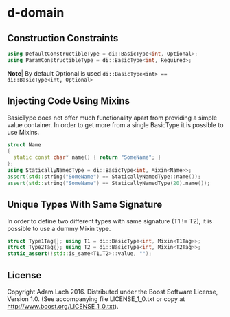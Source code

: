 # d-domain

## Construction Constraints
```cpp
using DefaultConstructibleType = di::BasicType<int, Optional>;
using ParamConstructibleType = di::BasicType<int, Required>;
```
**Note**| By default Optional is used ```di::BasicType<int> == di::BasicType<int, Optional>```

## Injecting Code Using Mixins
BasicType does not offer much functionality apart from providing a simple value container. In order to get more from a single BasicType it is possible to use Mixins.
```cpp
struct Name
{
  static const char* name() { return "SomeName"; }
};
using StaticallyNamedType = di::BasicType<int, Mixin<Name>>;
assert(std::string("SomeName") == StaticallyNamedType::name());
assert(std::string("SomeName") == StaticallyNamedType(20).name());
```

## Unique Types With Same Signature
In order to define two different types with same signature (T1 != T2), it is possible to use a dummy Mixin type.
```cpp
struct Type1Tag{}; using T1 = di::BasicType<int, Mixin<T1Tag>>;
struct Type2Tag{}; using T2 = di::BasicType<int, Mixin<T2Tag>>;
static_assert(!std::is_same<T1,T2>::value, "");
```

## License
Copyright Adam Lach 2016. Distributed under the Boost Software License, Version 1.0. (See accompanying file LICENSE_1_0.txt or copy at http://www.boost.org/LICENSE_1_0.txt).
